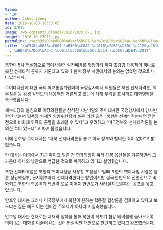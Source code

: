 ```yaml
---
Views:
- '10'
author: Jihee Jeong
date: 2016-10-03 18:33:05
id: 27015
image: /wp-content/uploads/2016/10/3.0-1.jpg
imagef: 2016-10-27015.jpg
permalink: /%ec%95%88%ed%98%b8%ec%98%81-%eb%8c%80%ec%82%ac-%eb%b6%81%ed%95%9c-%ec%84%a0%ec%a0%9c%ed%83%80%ea%b2%a9-%eb%af%b8%ea%b5%ad%ea%b3%bc-%ed%98%91%ec%9d%98%ed%95%9c%eb%b0%94-%ec%97%86%eb%8b%a4/
title: "\uC548\uD638\uC601 \uB300\uC0AC \u2018\uBD81\uD55C \uC120\uC81C\uD0C0\uACA9\
  , \uBBF8\uAD6D\uACFC \uD611\uC758\uD55C\uBC14 \uC5C6\uB2E4\u2019"
---
```


북한이 5차 핵실험으로 핵미사일의 실전배치를 앞당기려 하자 초강경 대응책의 하나로 북한 선제타격 론까지 거론되고 있으나 한미 정부 차원에서의 논의는 없었던 것으로 나타났습니다.

주미대사관에 대한 국회 외교통일위원회의 국정감사에서 의원들은 북한 선제타격론, 핵무장론 등 강경 일변도의 대응책만 거론되고 있는데 대해 우려를 표시하고 대화병행을 촉구했습니다.

새누리당의 불참으로 야당의원들만 참석한 지난 1일의 주미대사관 국정감사에서 감사반장인 더불어 민주당 심재권 외통위원장과 설훈 의원 등은 “북한을 선제타격한다면 전면전으로 비화돼 민족의 공멸을 초래할 수 있다”고 우려하고 “미국정부와 선제타격론을 논의한 적이 있느냐”고 따져 물었습니다.

이에 안호영 주미대사는 “대북 선제타격론을 놓고 미국 정부와 협의한 적이 없다”고 밝혔습니다.

안 대사는 미국에서 최근 마이크 멀린 전 합참의장이 여러 대북 옵션들을 거론하면서 그가운데 하나의 방안으로 언급한 것으로 파악하고 있다고 설명했습니다.

북한 선제타격론은 북한이 핵미사일을 사용할 조짐을 보일때 북한의 핵미사일 시설은 물론 정권핵심부, 군지휘부까지 선제타격한다는 방안이지만 결국 한반도의 전면전으로 비화되고 북한의 핵공격과 핵반격 으로 이어져 한반도가 사라질지 모른다는 공포를 낳고 있습니다.

안호영 대사는 그러나 미국정부에서 북한이 원하는 핵동결 협상론을 검토하고 있다고 보느냐는 질문 에도 이는 한미간 주의제가 아니라고 일축했습니다.

안호영 대사는 현재로는 제재와 압박을 통해 북한이 핵포기 협상 테이블에 돌아오도록 의미 있는 대화를 이끌어 내는 것이 현실적인 대안으로 판단하고 있다고 강조했습니다.